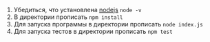 1. Убедиться, что установлена [nodejs](https://nodejs.org/en) `node -v`
2. В директории прописать `npm install`
3. Для запуска программы в директории прописать `node index.js`
4. Для запуска тестов в директории прописать `npm test`
